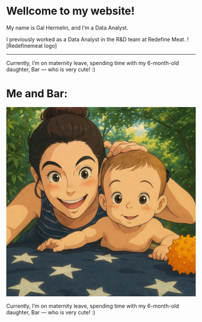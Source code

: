 # Wellcome to my website!
My name is Gal Hermelin, and I’m a Data Analyst.


I previously worked as a Data Analyst in the R&D team at Redefine Meat. ![Redefinemeat logo]

---
Currently, I’m on maternity leave, spending time with my 6-month-old daughter, Bar — who is very cute! :)

# Me and Bar:

![a pic of me and Bar](https://github.com/Galherm/Galherm.github.io/blob/main/IMG-20250403-WA0002.jpg)


Currently, I’m on maternity leave, spending time with my 6-month-old daughter, Bar — who is very cute! :)
